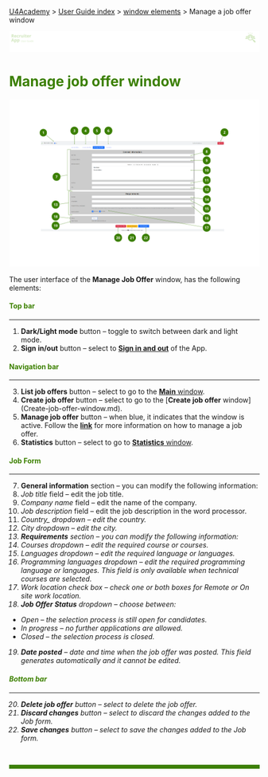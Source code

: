 [U4Academy](../../README.md) > [User Guide index](../README.md) > [window elements](README.md) > Manage a job offer window

![banner](../../attachments/peque.png)

# <span style="color:#3C8000">Manage job offer window</span>

![mainwindow](../../attachments/RAmanagejoboffer.png)

The user interface of the **Manage Job Offer** window, has the following elements:

#### <span style="color:#3C8000">Top bar</span>

---
<ol>
<li> <b>Dark/Light mode</b> button – toggle to switch between dark and light mode.</li>
<li> <b>Sign in/out</b>  button – select to <a href="/../How-to/How-to-authenticate"><b>Sign in and out</b></a> of the App.</li>
</ol>

#### <span style="color:#3C8000">Navigation bar</span>

---

<ol start="3">
<li> <b>List job offers</b>  button – select to go to the <a href="Main-window"><b>Main</b> window</a>.</li>
<li> <b>Create job offer</b>  button – select to go to the [<b>Create job offer</b>  window](Create-job-offer-window.md).</li>
<li> <b>Manage job offer</b>  button – when blue, it indicates that the window is active. Follow the <a href="../How-to/How-to-manage-a-job-offer"><b>link</b></a> for more information on how to manage a job offer.</li>
<li> <b>Statistics</b>  button – select to go to <a href="Statistics-window"><b>Statistics</b> window</a>.</li>
</ol>

#### <span style="color:#3C8000">Job Form</span>

---

<ol start="7">
<li> <b>General information</b>  section – you can modify the following information:</li>
<li> <i>Job title</i> field – edit the job title.</li>
<li> <i>Company name</i> field – edit the name of the company.</li>
<li> <i>Job description</i> field – edit the job description in the word processor.</li>
<li> <i>Country_ dropdown – edit the country.</li>
<li> <i>City</i> dropdown – edit the city.</li>
<li> <b>Requirements</b>  section – you can modify the following information:</li>
<li> <i>Courses</i> dropdown – edit the required course or courses.</li>
<li> <i>Languages</i> dropdown – edit the required language or languages.</li>
<li> <i>Programming languages</i> dropdown – edit the required programming language or languages. This field is only available when technical courses are selected.</li>
<li> <i>Work location</i> check box – check one or both boxes for <i>Remote</i> or <i>On site</i> work location.</li>
<li> <b>Job Offer Status</b>  dropdown – choose between:</li>
</ol>

<ul>
<li> <i>Open</i> – the selection process is still open for candidates.</li>
<li> <i>In progress</i> – no further applications are allowed.</li>
<li> <i>Closed</i> – the selection process is closed.</li>
</ul>

<ol start="19">
<li> <b>Date posted</b>  – date and time when the job offer was posted. This field generates automatically and it cannot be edited.</li>
</ol>

#### <span style="color:#3C8000">Bottom bar</span>

---

<ol start="20">
<li> <b>Delete job offer</b>  button – select to delete the job offer.</li>
<li> <b>Discard changes</b>  button – select to discard the changes added to the <i>Job</i> form.</li>
<li> <b>Save changes</b>  button – select to save the changes added to the <i>Job</i> form.</li>
</ol>

<br>
<hr style="height:8px;background-color:#3C8000">
